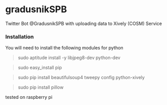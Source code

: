 gradusnikSPB
============

Twitter Bot @GradusnikSPB with uploading data to Xively (COSM) Service

### Installation

You will need to install the following modules for python

> sudo aptitude install -y libjpeg8-dev python-dev

> sudo easy_install pip

> sudo pip install beautifulsoup4 tweepy config python-xively

> sudo pip install pillow

tested on raspberry pi
